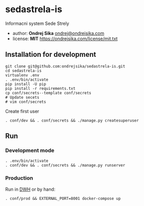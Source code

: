 # sedastrela-is

Informacni system Sede Strely

- author: __Ondrej Sika__ <ondrej@ondrejsika.com>
- license: __MIT__ <https://ondrejsika.com/license/mit.txt>

## Installation for development

```
git clone git@github.com:ondrejsika/sedastrela-is.git
cd sedastrela-is
virtualenv .env
. .env/bin/activate
pip install -U pip
pip install -r requirements.txt
cp conf/secrets--template conf/secrets
# Update secets
# vim conf/secrets
```

Create first user

```
. conf/dev && . conf/secrets && ./manage.py createsuperuser
```

## Run

### Development mode

```
. .env/bin/activate
. conf/dev && . conf/secrets && ./manage.py runserver
```

### Production

Run in [DWH](https://github.com/ondrejsika/dwh) or by hand:

```
. conf/prod && EXTERNAL_PORT=8001 docker-compose up
```
